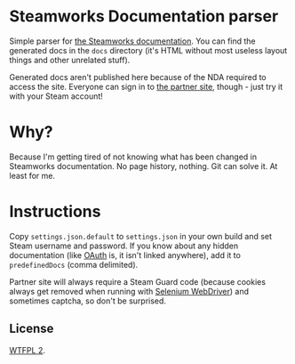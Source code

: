 # Steamworks Documentation parser

Simple parser for [the Steamworks documentation](https://partner.steamgames.com/home/steamworks). You can find the generated docs in the `docs` directory (it's HTML without most useless layout things and other unrelated stuff).

Generated docs aren't published here because of the NDA required to access the site. Everyone can sign in to [the partner site](https://partner.steamgames.com/), though - just try it with your Steam account!

# Why?

Because I'm getting tired of not knowing what has been changed in Steamworks documentation. No page history, nothing. Git can solve it. At least for me.

# Instructions

Copy `settings.json.default` to `settings.json` in your own build and set Steam username and password.
If you know about any hidden documentation (like [OAuth](https://partner.steamgames.com/documentation/oauth) is, it isn't linked anywhere), add it to `predefinedDocs` (comma delimited).

Partner site will always require a Steam Guard code (because cookies always get removed when running with [Selenium WebDriver](http://docs.seleniumhq.org/projects/webdriver/)) and sometimes captcha, so don't be surprised.

## License

[WTFPL 2](http://www.wtfpl.net/).